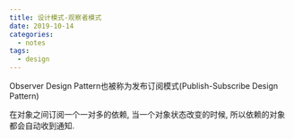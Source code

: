 ```yaml
---
title: 设计模式-观察者模式
date: 2019-10-14
categories:
  - notes
tags:
  - design
---
```


Observer Design Pattern也被称为发布订阅模式(Publish-Subscribe Design Pattern)

在对象之间订阅一个一对多的依赖, 当一个对象状态改变的时候, 所以依赖的对象都会自动收到通知.

